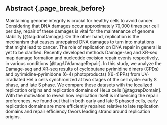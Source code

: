 ## Abstract {.page_break_before}

Maintaining genome integrity is crucial for healthy cells to avoid cancer. 
Considering that DNA damages occur approximately 70,000 times per cell per day, 
repair of these damages is vital for the maintenance of genome stability [@tag:dnaDamage]. 
On the other hand, replication is the mechanism that causes unrepaired DNA damages to turn into mutations that might lead to cancer. 
The role of replication on DNA repair in general is yet to be clarified. 
Recently developed methods Damage-seq and XR-seq map damage formation and nucleotide excision repair events respectively, in various conditions [@tag:UVdamageRepair]. 
In this study, we analyze the Damage-seq and XR-seq results of cyclobutane pyrimidine dimers (CPDs) and pyrimidine-pyrimidone (6-4) photoproducts) ((6-4)PPs) 
from UV-irradiated HeLa cells synchronized at two stages of the cell cycle: early S phase, and late S phase. 
We compare these datasets with the localized replication origins and replication domains of HeLa cells [@tag:repDomain]. 
With the motivation to reveal how replication itself is influencing the repair preferences, 
we found out that in both early and late S phased cells, early replication domains are more efficiently repaired relative to late replication domains and 
repair efficiency favors leading strand around replication origins. 